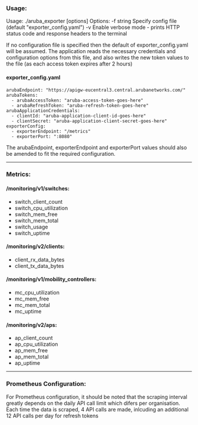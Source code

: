 <h3>Usage:</h3>

Usage: ./aruba_exporter [options]
Options:
  -f string
        Specify config file (default "exporter_config.yaml")
  -v    Enable verbose mode - prints HTTP status code and response headers to the terminal

If no configuration file is specified then the default of exporter_config.yaml will be assumed. The application reads the necessary credentials and configuration options from this file, and also writes the new token values to the file (as each access token expires after 2 hours)

<h4>exporter_config.yaml</h4>

	arubaEndpoint: "https://apigw-eucentral3.central.arubanetworks.com/"
	arubaTokens:
	  - arubaAccessToken: "aruba-access-token-goes-here"
	  - arubaRefreshToken: "aruba-refresh-token-goes-here"
	arubaApplicationCredentials:
	  - clientId: "aruba-application-client-id-goes-here"
	  - clientSecret: "aruba-application-client-secret-goes-here"
	exporterConfig:
	  - exporterEndpoint: "/metrics"
	  - exporterPort: ":8080"

The arubaEndpoint, exporterEndpoint and exporterPort values should also be amended to fit the required configuration.

***

<h3>Metrics:</h3>

<h4>/monitoring/v1/switches:</h4>

- switch_client_count
- switch_cpu_utilization
- switch_mem_free
- switch_mem_total
- switch_usage
- switch_uptime

<h4>/monitoring/v2/clients:</h4>

- client_rx_data_bytes
- client_tx_data_bytes

<h4>/monitoring/v1/mobility_controllers:</h4>

- mc_cpu_utilization
- mc_mem_free
- mc_mem_total
- mc_uptime

<h4>/monitoring/v2/aps:</h4>

- ap_client_count
- ap_cpu_utilization
- ap_mem_free
- ap_mem_total
- ap_uptime


***

<h3>Prometheus Configuration:</h3>

For Prometheus configuration, it should be noted that the scraping interval greatly depends on the daily API call limit which difers per organisation. Each time the data is scraped, 4 API calls are made, inlcuding an additional 12 API calls per day for refresh tokens

